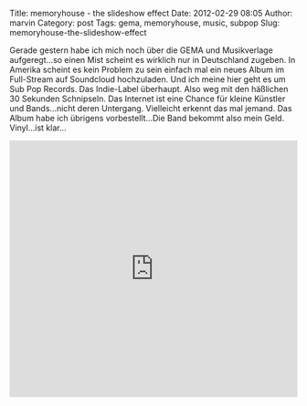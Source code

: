 Title: memoryhouse - the slideshow effect
Date: 2012-02-29 08:05
Author: marvin
Category: post
Tags: gema, memoryhouse, music, subpop
Slug: memoryhouse-the-slideshow-effect

Gerade gestern habe ich mich noch über die GEMA und Musikverlage
aufgeregt...so einen Mist scheint es wirklich nur in Deutschland
zugeben. In Amerika scheint es kein Problem zu sein einfach mal ein
neues Album im Full-Stream auf Soundcloud hochzuladen. Und ich meine
hier geht es um Sub Pop Records. Das Indie-Label überhaupt. Also weg mit
den häßlichen 30 Sekunden Schnipseln. Das Internet ist eine Chance für
kleine Künstler und Bands...nicht deren Untergang. Vielleicht erkennt
das mal jemand. Das Album habe ich übrigens vorbestellt...Die Band
bekommt also mein Geld. Vinyl...ist klar...

<iframe width="100%" height="450" scrolling="no" frameborder="no" src="http://w.soundcloud.com/player/?url=http%3A%2F%2Fapi.soundcloud.com%2Fplaylists%2F1676028&amp;show_artwork=true"></iframe>

